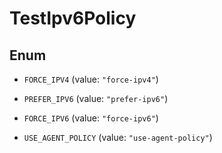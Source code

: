 

# TestIpv6Policy

## Enum


* `FORCE_IPV4` (value: `"force-ipv4"`)

* `PREFER_IPV6` (value: `"prefer-ipv6"`)

* `FORCE_IPV6` (value: `"force-ipv6"`)

* `USE_AGENT_POLICY` (value: `"use-agent-policy"`)



